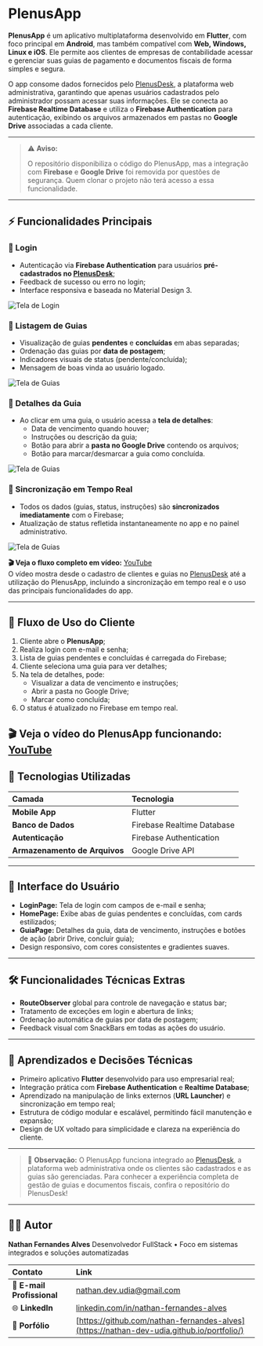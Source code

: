 # PlenusApp

**PlenusApp** é um aplicativo multiplataforma desenvolvido em **Flutter**, com foco principal em **Android**, mas também compatível com **Web, Windows, Linux e iOS**. Ele permite aos clientes de empresas de contabilidade acessar e gerenciar suas guias de pagamento e documentos fiscais de forma simples e segura.

O app consome dados fornecidos pelo [PlenusDesk](https://github.com/Nathan-Dev-udia/PlenusDesk), a plataforma web administrativa, garantindo que apenas usuários cadastrados pelo administrador possam acessar suas informações.
Ele se conecta ao **Firebase Realtime Database** e utiliza o **Firebase Authentication** para autenticação, exibindo os arquivos armazenados em pastas no **Google Drive** associadas a cada cliente.

---
> ⚠️ **Aviso:**
>
> O repositório disponibiliza o código do PlenusApp, mas a integração com **Firebase** e **Google Drive** foi removida por questões de segurança. Quem clonar o projeto não terá acesso a essa funcionalidade.
>

---

## ⚡ Funcionalidades Principais

### 🔹 Login
- Autenticação via **Firebase Authentication** para usuários **pré-cadastrados no [PlenusDesk](https://github.com/Nathan-Dev-udia/PlenusDesk)**;  
- Feedback de sucesso ou erro no login;  
- Interface responsiva e baseada no Material Design 3.

![Tela de Login](prints/1login.png)

### 🔹 Listagem de Guias
- Visualização de guias **pendentes** e **concluídas** em abas separadas;  
- Ordenação das guias por **data de postagem**;  
- Indicadores visuais de status (pendente/concluída);
- Mensagem de boas vinda ao usuário logado.

![Tela de Guias](prints/4teladasguias.png)

### 🔹 Detalhes da Guia
- Ao clicar em uma guia, o usuário acessa a **tela de detalhes**:
  - Data de vencimento quando houver;  
  - Instruções ou descrição da guia;
  - Botão para abrir a **pasta no Google Drive** contendo os arquivos;  
  - Botão para marcar/desmarcar a guia como concluída.
  
![Tela de Guias](prints/5guiaaberta.png)

### 🔹 Sincronização em Tempo Real
- Todos os dados (guias, status, instruções) são **sincronizados imediatamente** com o Firebase;  
- Atualização de status refletida instantaneamente no app e no painel administrativo.

![Tela de Guias](prints/7paginaconcluidas.png)

**🎬 Veja o fluxo completo em vídeo:** [YouTube](https://youtu.be/OUaO2QWiLJU)  
O vídeo mostra desde o cadastro de clientes e guias no [PlenusDesk](https://github.com/Nathan-Dev-udia/PlenusDesk) até a utilização do PlenusApp, incluindo a sincronização em tempo real e o uso das principais funcionalidades do app.

---

## 📱 Fluxo de Uso do Cliente

1. Cliente abre o **PlenusApp**;  
2. Realiza login com e-mail e senha;  
3. Lista de guias pendentes e concluídas é carregada do Firebase;  
4. Cliente seleciona uma guia para ver detalhes;  
5. Na tela de detalhes, pode:
   - Visualizar a data de vencimento e instruções;  
   - Abrir a pasta no Google Drive;  
   - Marcar como concluída;  
6. O status é atualizado no Firebase em tempo real.

**🎬 Veja o vídeo do PlenusApp funcionando:** [YouTube](https://youtu.be/4oot05qes-M)
---

## 🧩 Tecnologias Utilizadas

| Camada | Tecnologia |
| :--- | :--- |
| **Mobile App** | Flutter |
| **Banco de Dados** | Firebase Realtime Database |
| **Autenticação** | Firebase Authentication |
| **Armazenamento de Arquivos** | Google Drive API |

---

## 🎨 Interface do Usuário

- **LoginPage:** Tela de login com campos de e-mail e senha;  
- **HomePage:** Exibe abas de guias pendentes e concluídas, com cards estilizados;  
- **GuiaPage:** Detalhes da guia, data de vencimento, instruções e botões de ação (abrir Drive, concluir guia);  
- Design responsivo, com cores consistentes e gradientes suaves.

---

## 🛠️ Funcionalidades Técnicas Extras

- **RouteObserver** global para controle de navegação e status bar;  
- Tratamento de exceções em login e abertura de links;  
- Ordenação automática de guias por data de postagem;  
- Feedback visual com SnackBars em todas as ações do usuário.

---

## 🚀 Aprendizados e Decisões Técnicas

- Primeiro aplicativo **Flutter** desenvolvido para uso empresarial real;  
- Integração prática com **Firebase Authentication** e **Realtime Database**;  
- Aprendizado na manipulação de links externos (**URL Launcher**) e sincronização em tempo real;  
- Estrutura de código modular e escalável, permitindo fácil manutenção e expansão;  
- Design de UX voltado para simplicidade e clareza na experiência do cliente.

---

> 🔗 **Observação:** O PlenusApp funciona integrado ao [PlenusDesk](https://github.com/Nathan-Dev-udia/PlenusDesk), a plataforma web administrativa onde os clientes são cadastrados e as guias são gerenciadas. Para conhecer a experiência completa de gestão de guias e documentos fiscais, confira o repositório do PlenusDesk!

---
## 🧑‍💻 Autor

**Nathan Fernandes Alves**
Desenvolvedor FullStack • Foco em sistemas integrados e soluções automatizadas  

| Contato | Link |
| :-- | :-- |
| 📧 **E-mail Profissional** | [nathan.dev.udia@gmail.com](mailto:nathan.dev.udia@gmail.com) |
| 🌐 **LinkedIn** | [linkedin.com/in/nathan-fernandes-alves](https://www.linkedin.com/in/nathan-fernandes-93761a179/) |
| 💼 **Porfólio** | [https://github.com/nathan-fernandes-alves](https://nathan-dev-udia.github.io/portfolio/) |

